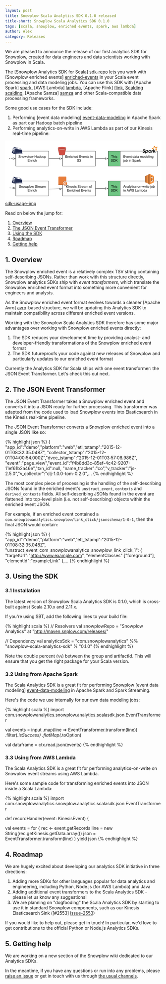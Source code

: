 ```yaml
---
layout: post
title: Snowplow Scala Analytics SDK 0.1.0 released
title-short: Snowplow Scala Analytics SDK 0.1.0
tags: [scala, snowplow, enriched events, spark, aws lambda]
author: Alex
category: Releases
---
```


We are pleased to announce the release of our first analytics SDK for Snowplow, created for data engineers and data scientists working with Snowplow in Scala.

The [Snowplow Analytics SDK for Scala] [sdk-repo] lets you work with [Snowplow enriched events] [enriched-events] in your Scala event processing and data modeling jobs. You can use this SDK with [Apache Spark] [spark], [AWS Lambda] [lambda], [Apache Flink] [flink], [Scalding] [scalding], [Apache Samza] [samza] and other Scala-compatible data processing frameworks.

Some good use cases for the SDK include:

1. Performing [event data modeling] [event-data-modeling] in Apache Spark as part our Hadoop batch pipeline
2. Performing analytics-on-write in AWS Lambda as part of our Kinesis real-time pipeline:

![sdk-usage-img] [sdk-usage-img]

Read on below the jump for:

1. [Overview](/blog/2016/03/23/snowplow-scala-analytics-sdk-0.1.0-released#overview)
2. [The JSON Event Transformer](/blog/2016/03/23/snowplow-scala-analytics-sdk-0.1.0-released#json-event-transformer)
3. [Using the SDK](/blog/2016/03/23/snowplow-scala-analytics-sdk-0.1.0-released#using-the-sdk)
4. [Roadmap](/blog/2016/03/23/snowplow-scala-analytics-sdk-0.1.0-released#roadmap)
5. [Getting help](/blog/2016/03/23/snowplow-scala-analytics-sdk-0.1.0-released#help)

<!--more-->

<h2 id="overview">1. Overview</h2>

The Snowplow enriched event is a relatively complex TSV string containing self-describing JSONs. Rather than work with this structure directly, Snowplow analytics SDKs ship with *event transformers*, which translate the Snowplow enriched event format into something more convenient for engineers and analysts.

As the Snowplow enriched event format evolves towards a cleaner [Apache Avro] [avro]-based structure, we will be updating this Analytics SDK to maintain compatibility across different enriched event versions.

Working with the Snowplow Scala Analytics SDK therefore has some major advantages over working with Snowplow enriched events directly:

1. The SDK reduces your development time by providing analyst- and developer-friendly transformations of the Snowplow enriched event format
1. The SDK futureproofs your code against new releases of Snowplow and particularly updates to our enriched event format

Currently the Analytics SDK for Scala ships with one event transformer: the JSON Event Transformer. Let's check this out next.

<h2 id="json-event-transformer">2. The JSON Event Transformer</h2>

The JSON Event Transformer takes a Snowplow enriched event and converts it into a JSON ready for further processing. This transformer was adapted from the code used to load Snowplow events into Elasticsearch in the Kinesis real-time pipeline.

The JSON Event Transformer converts a Snowplow enriched event into a single JSON like so:

{% highlight json %}
{ "app_id":"demo","platform":"web","etl_tstamp":"2015-12-01T08:32:35.048Z",
  "collector_tstamp":"2015-12-01T04:00:54.000Z","dvce_tstamp":"2015-12-01T03:57:08.986Z",
  "event":"page_view","event_id":"f4b8dd3c-85ef-4c42-9207-11ef61b2a46e","txn_id":null,
  "name_tracker":"co","v_tracker":"js-2.5.0","v_collector":"clj-1.0.0-tom-0.2.0",...
{% endhighlight %}

The most complex piece of processing is the handling of the self-describing JSONs found in the enriched event's `unstruct_event`, `contexts` and `derived_contexts` fields. All self-describing JSONs found in the event are flattened into top-level plain (i.e. not self-describing) objects within the enriched event JSON.

For example, if an enriched event contained a `com.snowplowanalytics.snowplow/link_click/jsonschema/1-0-1`, then the final JSON would contain:

{% highlight json %}
{ "app_id":"demo","platform":"web","etl_tstamp":"2015-12-01T08:32:35.048Z",
  "unstruct_event_com_snowplowanalytics_snowplow_link_click_1": {
    "targetUrl":"http://www.example.com",
    "elementClasses":["foreground"],
    "elementId":"exampleLink"
  },...
{% endhighlight %}

<h2 id="using-the-sdk">3. Using the SDK</h2>

<h3 id="installation">3.1 Installation</h3>

The latest version of Snowplow Scala Analytics SDK is 0.1.0, which is cross-built against Scala 2.10.x and 2.11.x.

If you're using SBT, add the following lines to your build file:

{% highlight scala %}
// Resolvers
val snowplowRepo = "Snowplow Analytics" at "http://maven.snplow.com/releases/"

// Dependency
val analyticsSdk = "com.snowplowanalytics" %% "snowplow-scala-analytics-sdk" % "0.1.0"
{% endhighlight %}

Note the double percent (`%%`) between the group and artifactId. This will ensure that you get the right package for your Scala version.

<h3 id="apache-spark-example">3.2 Using from Apache Spark</h3>

The Scala Analytics SDK is a great fit for performing Snowplow [event data modeling] [event-data-modeling] in Apache Spark and Spark Streaming.

Here's the code we use internally for our own data modeling jobs:

{% highlight scala %}
import com.snowplowanalytics.snowplow.analytics.scalasdk.json.EventTransformer

val events = input
  .map(line => EventTransformer.transform(line))
  .filter(_.isSuccess)
  .flatMap(_.toOption)

val dataframe = ctx.read.json(events)
{% endhighlight %}

<h3 id="aws-lambda-example">3.3 Using from AWS Lambda</h3>

The Scala Analytics SDK is a great fit for performing analytics-on-write on Snowplow event streams using AWS Lambda.

Here's some sample code for transforming enriched events into JSON inside a Scala Lambda:

{% highlight scala %}
import com.snowplowanalytics.snowplow.analytics.scalasdk.json.EventTransformer

def recordHandler(event: KinesisEvent) {

  val events = for {
    rec <- event.getRecords
    line = new String(rec.getKinesis.getData.array())
    json = EventTransformer.transform(line)
  } yield json
{% endhighlight %}

<h2 id="roadmap">4. Roadmap</h2>

We are hugely excited about developing our analytics SDK initiative in three directions:

1. Adding more SDKs for other languages popular for data analytics and engineering, including Python, Node.js (for AWS Lambda) and Java
2. Adding additional event transformers to the Scala Analytics SDK - please let us know any suggestions!
3. We are planning on "dogfooding" the Scala Analytics SDK by starting to use it in standard Snowplow components, such as our Kinesis Elasticsearch Sink ([#2553] [issue-2553])

If you would like to help out, please get in touch! In particular, we'd love to get contributions to the official Python or Node.js Analytics SDKs.

<h2 id="help">5. Getting help</h2>

We are working on a new section of the Snowplow wiki dedicated to our Analytics SDKs.

In the meantime, if you have any questions or run into any problems, please [raise an issue][issues] or get in touch with us through [the usual channels][talk-to-us].

[sdk-repo]: https://github.com/snowplow/snowplow-scala-analytics-sdk
[sdk-usage-img]: /assets/img/blog/2016/03/scala-analytics-sdk-usage.png

[snowplow]: http://snowplowanalytics.com
[enriched-events]: https://github.com/snowplow/snowplow/wiki/canonical-event-model
[event-data-modeling]: http://snowplowanalytics.com/blog/2016/03/16/introduction-to-event-data-modeling/

[spark]: http://spark.apache.org/
[lambda]: https://aws.amazon.com/lambda/
[flink]: https://flink.apache.org/
[scalding]: https://github.com/twitter/scalding
[samza]: http://samza.apache.org/
[avro]: https://avro.apache.org/

[issue-2553]: https://github.com/snowplow/snowplow/issues/2553
[issues]: https://github.com/snowplow/snowplow/iglu
[talk-to-us]: https://github.com/snowplow/snowplow/wiki/Talk-to-us
